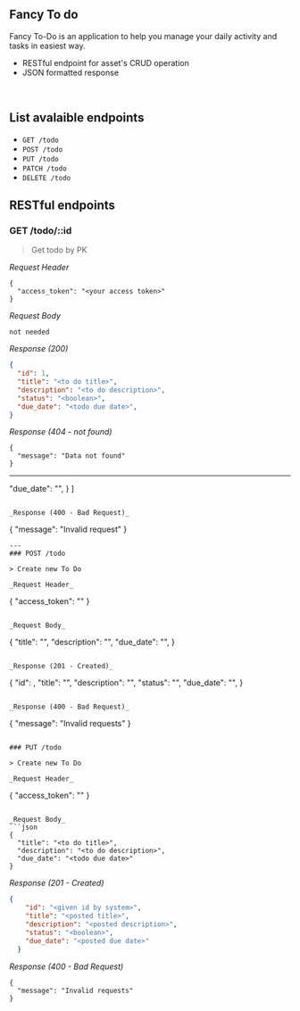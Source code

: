**Fancy To do**
----
  Fancy To-Do is an application to help you manage your daily activity and tasks in easiest way. 
* RESTful endpoint for asset's CRUD operation
* JSON formatted response

&nbsp;
## List avalaible endpoints
- `GET /todo`
- `POST /todo`
- `PUT /todo`
- `PATCH /todo`
- `DELETE /todo`

## RESTful endpoints

### GET /todo/::id

> Get todo by PK

_Request Header_
```
{
  "access_token": "<your access token>"
}
```

_Request Body_
```
not needed
```

_Response (200)_
```json
{
  "id": 1,
  "title": "<to do title>",
  "description": "<to do description>",
  "status": "<boolean>",
  "due_date": "<todo due date>",
}

```

_Response (404 - not found)_
```
{
  "message": "Data not found"
}
```
---

 "due_date": "<todo due date>",
  }
]
```

_Response (400 - Bad Request)_
```
{
  "message": "Invalid request"
}
```
---
### POST /todo

> Create new To Do

_Request Header_
```
{
  "access_token": "<your access token>"
}
```

_Request Body_
```
{
  "title": "<to do title>",
  "description": "<to do description>",
  "due_date": "<todo due date>",
}
```

_Response (201 - Created)_
```
{
    "id": <given id by system>,
    "title": "<posted title>",
    "description": "<posted description>",
    "status": "<default by system>",
    "due_date": "<posted due date>",
  }
```

_Response (400 - Bad Request)_
```
{
  "message": "Invalid requests"
}
```

### PUT /todo

> Create new To Do

_Request Header_
```
{
  "access_token": "<your access token>"
}
```

_Request Body_
```json
{
  "title": "<to do title>",
  "description": "<to do description>",
  "due_date": "<todo due date>"
}
```

_Response (201 - Created)_
```json
{
    "id": "<given id by system>",
    "title": "<posted title>",
    "description": "<posted description>",
    "status": "<boolean>",
    "due_date": "<posted due date>"
  }
```

_Response (400 - Bad Request)_
```
{
  "message": "Invalid requests"
}
```
